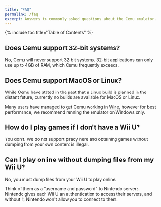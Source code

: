 ```yaml
---
title: "FAQ"
permalink: /faq
excerpt: Answers to commonly asked questions about the Cemu emulator.
---
```


{% include toc title="Table of Contents" %}

## Does Cemu support 32-bit systems?

No, Cemu will never support 32-bit systems. 32-bit applications can only use up to 4GB of RAM, which Cemu frequently exceeds.

## Does Cemu support MacOS or Linux?

While Cemu have stated in the past that a Linux build is planned in the distant future, currently no builds are available for MacOS or Linux.

Many users have managed to get Cemu working in [Wine](https://www.winehq.org/), however for best performance, we recommend running the emulator on Windows only.

## How do I play games if I don't have a Wii U?

You don't. We do not support piracy here and obtaining games without dumping from your own content is illegal.

## Can I play online without dumping files from my Wii U?

No, you must dump files from your Wii U to play online.

Think of them as a "username and password" to Nintendo servers. Nintendo gives each Wii U an authentication to access their servers, and without it, Nintendo won't allow you to connect to them.
